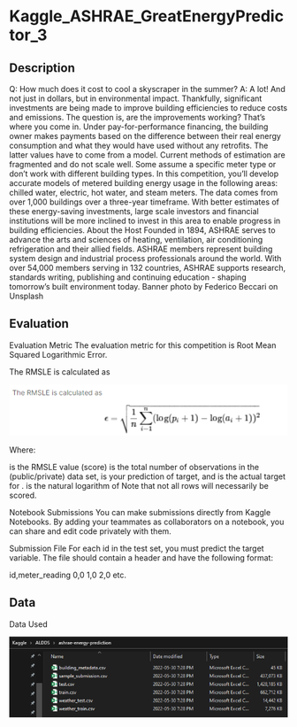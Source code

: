 # Kaggle_ASHRAE_GreatEnergyPredictor_3

## Description

Q: How much does it cost to cool a skyscraper in the summer? A: A lot! And not just in dollars, but in environmental impact.  Thankfully, significant investments are being made to improve building efficiencies to reduce costs and emissions. The question is, are the improvements working? That’s where you come in. Under pay-for-performance financing, the building owner makes payments based on the difference between their real energy consumption and what they would have used without any retrofits. The latter values have to come from a model. Current methods of estimation are fragmented and do not scale well. Some assume a specific meter type or don’t work with different building types.  In this competition, you’ll develop accurate models of metered building energy usage in the following areas: chilled water, electric, hot water, and steam meters. The data comes from over 1,000 buildings over a three-year timeframe. With better estimates of these energy-saving investments, large scale investors and financial institutions will be more inclined to invest in this area to enable progress in building efficiencies.  About the Host   Founded in 1894, ASHRAE serves to advance the arts and sciences of heating, ventilation, air conditioning refrigeration and their allied fields. ASHRAE members represent building system design and industrial process professionals around the world. With over 54,000 members serving in 132 countries, ASHRAE supports research, standards writing, publishing and continuing education - shaping tomorrow’s built environment today.  Banner photo by Federico Beccari on Unsplash

## Evaluation 
Evaluation Metric
The evaluation metric for this competition is Root Mean Squared Logarithmic Error.

The RMSLE is calculated as

![A1](https://github.com/ALDDSDataAnalytics/Kaggle_ASHRAE_GreatEnergyPredictor_3/blob/main/Screenshots/A1.PNG)


Where:

 is the RMSLE value (score)
 is the total number of observations in the (public/private) data set,
 is your prediction of target, and
 is the actual target for .
 is the natural logarithm of 
Note that not all rows will necessarily be scored.

Notebook Submissions
You can make submissions directly from Kaggle Notebooks. By adding your teammates as collaborators on a notebook, you can share and edit code privately with them.

Submission File
For each id in the test set, you must predict the target variable. The file should contain a header and have the following format:

 id,meter_reading
 0,0
 1,0
 2,0
 etc.
## Data 
Data Used

![Data](https://github.com/ALDDSDataAnalytics/Kaggle_ASHRAE_GreatEnergyPredictor_3/blob/main/Screenshots/Data.PNG?raw=true)


